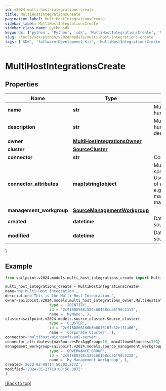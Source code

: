 ```yaml
---
id: v2024-multi-host-integrations-create
title: MultiHostIntegrationsCreate
pagination_label: MultiHostIntegrationsCreate
sidebar_label: MultiHostIntegrationsCreate
sidebar_class_name: pythonsdk
keywords: ['python', 'Python', 'sdk', 'MultiHostIntegrationsCreate', 'V2024MultiHostIntegrationsCreate'] 
slug: /tools/sdk/python/v2024/models/multi-host-integrations-create
tags: ['SDK', 'Software Development Kit', 'MultiHostIntegrationsCreate', 'V2024MultiHostIntegrationsCreate']
---
```


# MultiHostIntegrationsCreate


## Properties

Name | Type | Description | Notes
------------ | ------------- | ------------- | -------------
**name** | **str** | Multi-Host Integration's human-readable name. | [required]
**description** | **str** | Multi-Host Integration's human-readable description. | [required]
**owner** | [**MultiHostIntegrationsOwner**](multi-host-integrations-owner) |  | [required]
**cluster** | [**SourceCluster**](source-cluster) |  | [optional] 
**connector** | **str** | Connector script name. | [required]
**connector_attributes** | **map[string]object** | Multi-Host Integration specific configuration. User can add any number of additional attributes. e.g. maxSourcesPerAggGroup, maxAllowedSources etc. | [optional] 
**management_workgroup** | [**SourceManagementWorkgroup**](source-management-workgroup) |  | [optional] 
**created** | **datetime** | Date-time when the source was created | [optional] 
**modified** | **datetime** | Date-time when the source was last modified. | [optional] 
}

## Example

```python
from sailpoint.v2024.models.multi_host_integrations_create import MultiHostIntegrationsCreate

multi_host_integrations_create = MultiHostIntegrationsCreate(
name='My Multi-Host Integration',
description='This is the Multi-Host Integration.',
owner=sailpoint.v2024.models.multi_host_integrations_owner.MultiHostIntegrations_owner(
                    type = 'IDENTITY', 
                    id = '2c91808568c529c60168cca6f90c1313', 
                    name = 'MyName', ),
cluster=sailpoint.v2024.models.source_cluster.Source_cluster(
                    type = 'CLUSTER', 
                    id = '2c9180866166b5b0016167c32ef31a66', 
                    name = 'Corporate Cluster', ),
connector='multihost-microsoft-sql-server',
connector_attributes={maxSourcesPerAggGroup=10, maxAllowedSources=300},
management_workgroup=sailpoint.v2024.models.source_management_workgroup.Source_managementWorkgroup(
                    type = 'GOVERNANCE_GROUP', 
                    id = '2c91808568c529c60168cca6f90c2222', 
                    name = 'My Management Workgroup', ),
created='2022-02-08T14:50:03.827Z',
modified='2024-01-23T18:08:50.897Z'
)

```
[[Back to top]](#) 

